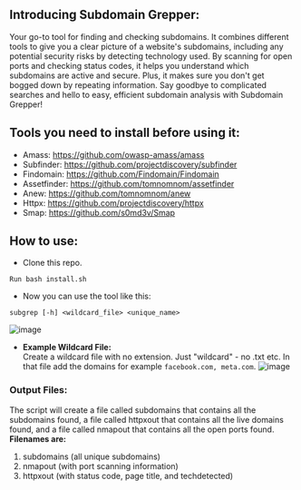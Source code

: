 ## Introducing Subdomain Grepper:
Your go-to tool for finding and checking subdomains. It combines different tools to give you a clear picture of a website's subdomains, including any potential security risks by detecting technology used. By scanning for open ports and checking status codes, it helps you understand which subdomains are active and secure. Plus, it makes sure you don't get bogged down by repeating information. Say goodbye to complicated searches and hello to easy, efficient subdomain analysis with Subdomain Grepper!

## Tools you need to install before using it:
* Amass: https://github.com/owasp-amass/amass
* Subfinder: https://github.com/projectdiscovery/subfinder
* Findomain: https://github.com/Findomain/Findomain
* Assetfinder: https://github.com/tomnomnom/assetfinder
* Anew: https://github.com/tomnomnom/anew
* Httpx: https://github.com/projectdiscovery/httpx
* Smap: https://github.com/s0md3v/Smap

## How to use:
* Clone this repo.
```
Run bash install.sh
```
* Now you can use the tool like this:
```
subgrep [-h] <wildcard_file> <unique_name>
```
![image](https://github.com/itszeeshan/Subdomain-Grepper/assets/35112049/21b6612f-0ecc-493f-88cf-b12b312d317a)

* **Example Wildcard File:**<br>
Create a wildcard file with no extension. Just "wildcard" - no .txt etc. In that file add the domains for example ```facebook.com, meta.com```.
![image](https://github.com/itszeeshan/Subdomain-Grepper/assets/35112049/2c7234aa-521d-4cd2-bd08-c0426fa54253)


### Output Files:
The script will create a file called subdomains that contains all the subdomains found, a file called httpxout that contains all the live domains found, and a file called nmapout that contains all the open ports found.
**Filenames are:**
1. subdomains (all unique subdomains)
2. nmapout (with port scanning information)
3. httpxout (with status code, page title, and techdetected)
